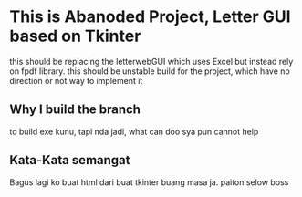 # This is **Abanoded Project**, Letter GUI based on Tkinter

this should be replacing the letterwebGUI which uses Excel but instead rely on fpdf library. this should be unstable build for the project, which have no direction or not way to implement it

## Why I build the branch

to build exe kunu, tapi nda jadi, what can doo sya pun cannot help 

## Kata-Kata semangat

Bagus lagi ko buat html dari buat tkinter buang masa ja. paiton selow boss
